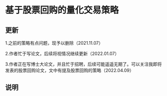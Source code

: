 # 基于股票回购的量化交易策略

## 更新
1.之前的策略有点问题，现予以删除（2021.11.07）

2.作者忙于写论文，后续将视情况继续更新（2022.01.07）

3.作者正在写博士大论文，并且忙于招聘，后续可能遥遥无期了。可以关注我即将发表的股票回购论文，文中有提及股票回购的策略（2022.04.09）

## 说明


